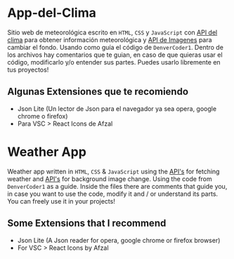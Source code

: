 # App-del-Clima
Sitio web de meteorológica escrito en `HTML`, `CSS` y `JavaScript` con [API del clima](https://openweathermap.org) para obtener información meteorológica y [API de Imagenes](https://source.unsplash.com) para cambiar el fondo. Usando como guía el código de `DenverCoder1`. Dentro de los archivos hay comentarios que te guian, en caso de que quieras usar el código, modificarlo y/o entender sus partes. Puedes usarlo libremente en tus proyectos!

## Algunas Extensiones que te recomiendo
* Json Lite (Un lector de Json para el navegador ya sea opera, google chrome o firefox)
* Para VSC > React Icons de Afzal


# Weather App
Weather app written in `HTML`, `CSS` & `JavaScript` using the [API's](https://openweathermap.org) for fetching weather and [API's](https://source.unsplash.com) for background image change. Using the code from `DenverCoder1` as a guide. Inside the files there are comments that guide you, in case you want to use the code, modify it and / or understand its parts. You can freely use it in your projects!

## Some Extensions that I recommend
* Json Lite (A Json reader for opera, google chrome or firefox browser)
* For VSC > React Icons by Afzal
